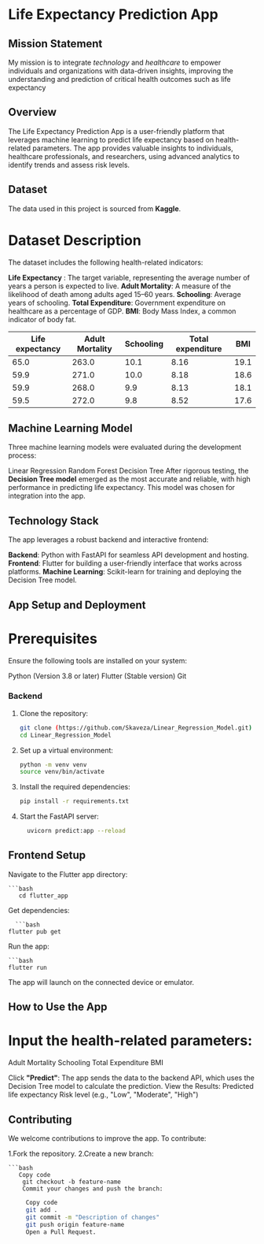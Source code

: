 # Life Expectancy Prediction App

## Mission Statement
My mission is to integrate *technology* and *healthcare* to empower individuals and organizations with data-driven insights, improving the understanding and prediction of critical health outcomes such as life expectancy

## Overview
The Life Expectancy Prediction App is a user-friendly platform that leverages machine learning to predict life expectancy based on health-related parameters. The app provides valuable insights to individuals, healthcare professionals, and researchers, using advanced analytics to identify trends and assess risk levels.

## Dataset
The data used in this project is sourced from **Kaggle**. 

# Dataset Description
The dataset includes the following health-related indicators:

**Life Expectancy** : The target variable, representing the average number of years a person is expected to live.
**Adult Mortality**: A measure of the likelihood of death among adults aged 15–60 years.
**Schooling**: Average years of schooling.
**Total Expenditure**: Government expenditure on healthcare as a percentage of GDP.
**BMI**: Body Mass Index, a common indicator of body fat.

| Life expectancy | Adult Mortality | Schooling | Total expenditure | BMI  |
|------------------|-----------------|-----------|-------------------|------|
| 65.0            | 263.0           | 10.1      | 8.16              | 19.1 |
| 59.9            | 271.0           | 10.0      | 8.18              | 18.6 |
| 59.9            | 268.0           | 9.9       | 8.13              | 18.1 |
| 59.5            | 272.0           | 9.8       | 8.52              | 17.6 |

## Machine Learning Model

Three machine learning models were evaluated during the development process:

Linear Regression
Random Forest
Decision Tree
After rigorous testing, the **Decision Tree model** emerged as the most accurate and reliable, with high performance in predicting life expectancy. This model was chosen for integration into the app.

## Technology Stack
The app leverages a robust backend and interactive frontend:

**Backend**: Python with FastAPI for seamless API development and hosting.
**Frontend**: Flutter for building a user-friendly interface that works across platforms.
**Machine Learning**: Scikit-learn for training and deploying the Decision Tree model.

## App Setup and Deployment

# Prerequisites
Ensure the following tools are installed on your system:

Python (Version 3.8 or later)
Flutter (Stable version)
Git

### Backend
1. Clone the repository:
   
   ```bash
   git clone (https://github.com/Skaveza/Linear_Regression_Model.git)
   cd Linear_Regression_Model

3. Set up a virtual environment:
   
   ```bash
   python -m venv venv
   source venv/bin/activate

5. Install the required dependencies:
   
    ```bash
    pip install -r requirements.txt
    
7. Start the FastAPI server:
   
   ```bash
     uvicorn predict:app --reload

## Frontend Setup

Navigate to the Flutter app directory:

    ```bash
       cd flutter_app

Get dependencies:

      ```bash
    flutter pub get

Run the app:

    ```bash
    flutter run

The app will launch on the connected device or emulator.

## How to Use the App

# Input the health-related parameters:
Adult Mortality
Schooling
Total Expenditure
BMI

Click **"Predict"**: The app sends the data to the backend API, which uses the Decision Tree model to calculate the prediction.
View the Results:
Predicted life expectancy
Risk level (e.g., "Low", "Moderate", "High")

## Contributing
We welcome contributions to improve the app. To contribute:

1.Fork the repository.
2.Create a new branch:

    ```bash
       Copy code
        git checkout -b feature-name
        Commit your changes and push the branch:


```bash
     Copy code
     git add .
     git commit -m "Description of changes"
     git push origin feature-name
     Open a Pull Request.






   

